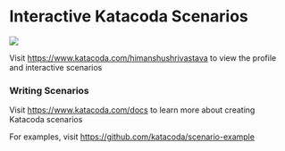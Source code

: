 # Interactive Katacoda Scenarios

[![](http://shields.katacoda.com/katacoda/himanshushrivastava/count.svg)](https://www.katacoda.com/himanshushrivastava "Get your profile on Katacoda.com")

Visit https://www.katacoda.com/himanshushrivastava to view the profile and interactive scenarios

### Writing Scenarios
Visit https://www.katacoda.com/docs to learn more about creating Katacoda scenarios

For examples, visit https://github.com/katacoda/scenario-example
